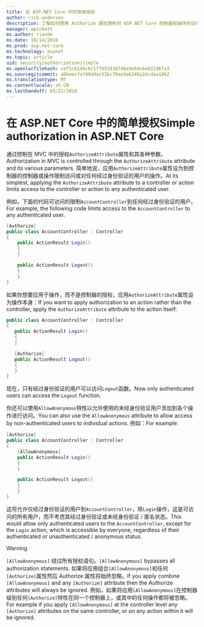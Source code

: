 ```yaml
---
title: 在 ASP.NET Core 中的简单授权
author: rick-anderson
description: 了解如何使用 Authorize 属性限制对 ASP.NET Core 控制器和操作的访问。
manager: wpickett
ms.author: riande
ms.date: 10/14/2016
ms.prod: asp.net-core
ms.technology: aspnet
ms.topic: article
uid: security/authorization/simple
ms.openlocfilehash: cef5cb146c6c1ff052430748a9a64c6a822d6fa3
ms.sourcegitcommit: 48beecfe749ddac52bc79aa3eb246a2dcdaa1862
ms.translationtype: MT
ms.contentlocale: zh-CN
ms.lasthandoff: 03/22/2018
---
```

# <a name="simple-authorization-in-aspnet-core"></a><span data-ttu-id="f4535-103">在 ASP.NET Core 中的简单授权</span><span class="sxs-lookup"><span data-stu-id="f4535-103">Simple authorization in ASP.NET Core</span></span>

<a name="security-authorization-simple"></a>

<span data-ttu-id="f4535-104">通过控制在 MVC 中的授权`AuthorizeAttribute`属性和其各种参数。</span><span class="sxs-lookup"><span data-stu-id="f4535-104">Authorization in MVC is controlled through the `AuthorizeAttribute` attribute and its various parameters.</span></span> <span data-ttu-id="f4535-105">简单地说，应用`AuthorizeAttribute`属性设为到控制器的控制器或操作限制访问或对任何经过身份验证的用户的操作。</span><span class="sxs-lookup"><span data-stu-id="f4535-105">At its simplest, applying the `AuthorizeAttribute` attribute to a controller or action limits access to the controller or action to any authenticated user.</span></span>

<span data-ttu-id="f4535-106">例如，下面的代码可访问的限制`AccountController`到任何经过身份验证的用户。</span><span class="sxs-lookup"><span data-stu-id="f4535-106">For example, the following code limits access to the `AccountController` to any authenticated user.</span></span>

```csharp
[Authorize]
public class AccountController : Controller
{
    public ActionResult Login()
    {
    }

    public ActionResult Logout()
    {
    }
}
```

<span data-ttu-id="f4535-107">如果你想要应用于操作，而不是控制器的授权，应用`AuthorizeAttribute`属性设为操作本身：</span><span class="sxs-lookup"><span data-stu-id="f4535-107">If you want to apply authorization to an action rather than the controller, apply the `AuthorizeAttribute` attribute to the action itself:</span></span>

```csharp
public class AccountController : Controller
{
   public ActionResult Login()
   {
   }

   [Authorize]
   public ActionResult Logout()
   {
   }
}
```

<span data-ttu-id="f4535-108">现在，只有经过身份验证的用户可以访问`Logout`函数。</span><span class="sxs-lookup"><span data-stu-id="f4535-108">Now only authenticated users can access the `Logout` function.</span></span>

<span data-ttu-id="f4535-109">你还可以使用`AllowAnonymous`特性以允许使用的未经身份验证用户添加到各个操作进行访问。</span><span class="sxs-lookup"><span data-stu-id="f4535-109">You can also use the `AllowAnonymous` attribute to allow access by non-authenticated users to individual actions.</span></span> <span data-ttu-id="f4535-110">例如：</span><span class="sxs-lookup"><span data-stu-id="f4535-110">For example:</span></span>

```csharp
[Authorize]
public class AccountController : Controller
{
    [AllowAnonymous]
    public ActionResult Login()
    {
    }

    public ActionResult Logout()
    {
    }
}
```

<span data-ttu-id="f4535-111">这将允许仅经过身份验证的用户到`AccountController`，除`Login`操作，这是可访问的所有用户，而不考虑其经过身份验证或未经身份验证 / 匿名状态。</span><span class="sxs-lookup"><span data-stu-id="f4535-111">This would allow only authenticated users to the `AccountController`, except for the `Login` action, which is accessible by everyone, regardless of their authenticated or unauthenticated / anonymous status.</span></span>

>[!WARNING]
> <span data-ttu-id="f4535-112">`[AllowAnonymous]` 绕过所有授权语句。</span><span class="sxs-lookup"><span data-stu-id="f4535-112">`[AllowAnonymous]` bypasses all authorization statements.</span></span> <span data-ttu-id="f4535-113">如果将应用组合`[AllowAnonymous]`和任何`[Authorize]`属性然后 Authorize 属性将始终忽略。</span><span class="sxs-lookup"><span data-stu-id="f4535-113">If you apply combine `[AllowAnonymous]` and any `[Authorize]` attribute then the Authorize attributes will always be ignored.</span></span> <span data-ttu-id="f4535-114">例如，如果将应用`[AllowAnonymous]`在控制器级别任何`[Authorize]`特性在同一个控制器上，或其中的任何操作都将被忽略。</span><span class="sxs-lookup"><span data-stu-id="f4535-114">For example if you apply `[AllowAnonymous]` at the controller level any `[Authorize]` attributes on the same controller, or on any action within it will be ignored.</span></span>
